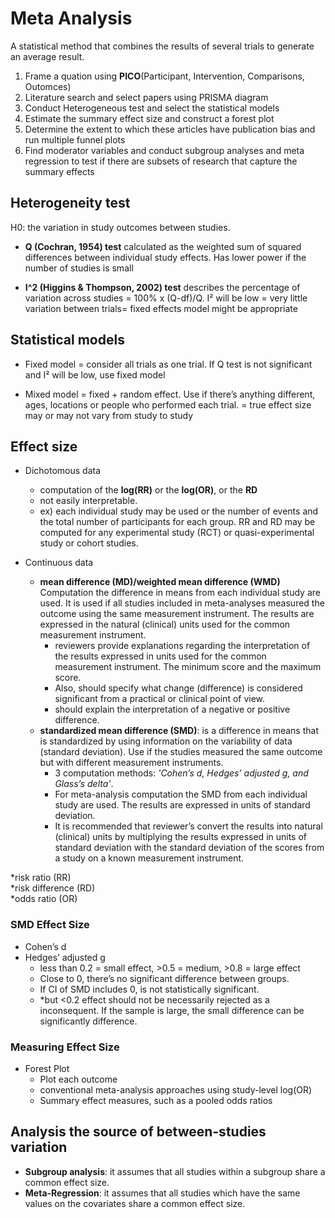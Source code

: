 # Meta Analysis
A statistical method that combines the results of several trials to generate an average result. 

1. Frame a quation using **PICO**(Participant, Intervention, Comparisons, Outomces)
2. Literature search and select papers using PRISMA diagram
3. Conduct Heterogeneous test and select the statistical models
4. Estimate the summary effect size and construct a forest plot
5. Determine the extent to which these articles have publication bias and run multiple funnel plots
6. Find moderator variables and conduct subgroup analyses and meta regression to test if there are subsets of research that capture the summary effects 

## Heterogeneity test 
H0: the variation in study outcomes between studies.

- **Q (Cochran, 1954) test** calculated as the weighted sum of squared differences between individual study effects. Has lower power if the number of studies is small

-  **I^2 (Higgins & Thompson, 2002) test** describes the percentage of variation across studies = 100% x (Q-df)/Q. 
I² will be low = very little variation between trials= fixed effects model might be appropriate

## Statistical models
- Fixed model = consider all trials as one trial. 
If Q test is not significant and I² will be low, use fixed model

- Mixed model = fixed + random effect.
Use if there’s anything different, ages, locations or people who performed each trial.
= true effect size may or may not vary from study to study

## Effect size
- Dichotomous data
  - computation of the **log(RR)** or the **log(OR)**, or the **RD**
  - not easily interpretable. 
  - ex) each individual study may be used or the number of events and the total number of participants for each group. RR and RD may be computed for any experimental study (RCT) or quasi-experimental study or cohort studies.

- Continuous data
  -  **mean difference (MD)/weighted mean difference (WMD)** Computation the difference in means from each individual study are used. It is used if all studies included in meta-analyses measured the outcome using the same measurement instrument. The results are expressed in the natural (clinical) units used for the common measurement instrument. 
        -  reviewers provide explanations regarding the interpretation of the results expressed in units used for the common measurement instrument. The minimum score and the maximum score.
        -  Also, should specify what change (difference) is considered significant from a practical or clinical point of view. 
        -  should explain the interpretation of a negative or positive difference. 
  - **standardized mean difference (SMD)**: is a difference in means that is standardized by using information on the variability of data (standard deviation). Use if the studies measured the same outcome but with different measurement instruments.
      - 3 computation methods: *'Cohen’s d, Hedges’ adjusted g, and Glass’s delta'*. 
      - For meta-analysis computation the SMD from each individual study are used. The results are expressed in units of standard deviation.
      - It is recommended that reviewer’s convert the results into natural (clinical) units by multiplying the results expressed in units of standard deviation with the standard deviation of the scores from a study on a known measurement instrument. 

*risk ratio (RR) <br>
*risk difference (RD) <br>
*odds ratio (OR)<br>

### SMD Effect Size
- Cohen’s d
- Hedges’ adjusted g
  -  less than 0.2 = small effect, >0.5 = medium, >0.8 = large effect
  - Close to 0, there’s no significant difference between groups.
  - If CI of SMD includes 0, is not statistically significant.
  - *but <0.2 effect should not be necessarily rejected as a inconsequent. If the sample is large, the small difference can be significantly difference. 
  
### Measuring Effect Size
- Forest Plot
  - Plot each outcome
  - conventional meta-analysis approaches using study-level log(OR) 
  - Summary effect measures, such as a pooled odds ratios

## Analysis the source of between-studies variation
- **Subgroup analysis**: it assumes that all studies within a subgroup share a common effect size.
- **Meta-Regression**: it assumes that all studies which have the same values on the covariates share a common effect size.

